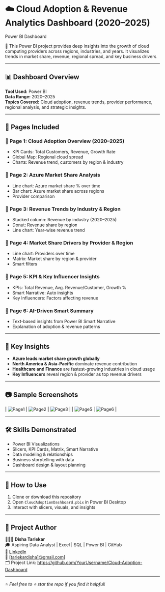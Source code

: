 # ☁️ Cloud Adoption & Revenue Analytics Dashboard (2020–2025)
Power BI Dashboard

🚀 This Power BI project provides deep insights into the growth of cloud computing providers across regions, industries, and years. 
It visualizes trends in market share, revenue, regional spread, and key business drivers.

---

## 📊 Dashboard Overview

**Tool Used:** Power BI  
**Data Range:** 2020–2025  
**Topics Covered:** Cloud adoption, revenue trends, provider performance, regional analysis, and strategic insights.

---

## 📁 Pages Included

### 🔹 Page 1: Cloud Adoption Overview (2020–2025)
- KPI Cards: Total Customers, Revenue, Growth Rate
- Global Map: Regional cloud spread
- Charts: Revenue trend, customers by region & industry

### 🔹 Page 2: Azure Market Share Analysis
- Line chart: Azure market share % over time
- Bar chart: Azure market share across regions
- Provider comparison

### 🔹 Page 3: Revenue Trends by Industry & Region
- Stacked column: Revenue by industry (2020–2025)
- Donut: Revenue share by region
- Line chart: Year-wise revenue trend

### 🔹 Page 4: Market Share Drivers by Provider & Region
- Line chart: Providers over time
- Matrix: Market share by region & provider
- Smart filters

### 🔹 Page 5: KPI & Key Influencer Insights
- KPIs: Total Revenue, Avg. Revenue/Customer, Growth %
- Smart Narrative: Auto insights
- Key Influencers: Factors affecting revenue

### 🔹 Page 6: AI-Driven Smart Summary
- Text-based insights from Power BI Smart Narrative
- Explanation of adoption & revenue patterns

---

## 🧠 Key Insights

- **Azure leads market share growth globally**
- **North America & Asia-Pacific** dominate revenue contribution
- **Healthcare and Finance** are fastest-growing industries in cloud usage
- **Key Influencers** reveal region & provider as top revenue drivers

---

## 📷 Sample Screenshots
| ![Page1](Page1.png) | ![Page2](Page2.png) | ![Page3](Page3.png) |
| ![Page5](Page5.png) | ![Page6](Page6.png) |

---

## 🛠️ Skills Demonstrated

- Power BI Visualizations  
- Slicers, KPI Cards, Matrix, Smart Narrative  
- Data modeling & relationships  
- Business storytelling with data  
- Dashboard design & layout planning

---

## 📌 How to Use
1. Clone or download this repository
2. Open `CloudAdoptionDashboard.pbix` in Power BI Desktop
3. Interact with slicers, visuals, and insights

---

## 📎 Project Author
**👩🏻‍💻 Disha Tarlekar**  
🎓 Aspiring Data Analyst | Excel | SQL | Power BI | GitHub  
🔗 [LinkedIn](www.linkedin.com/in/disha-tarlekar)  
📧 [tarlekardisha1@gmail.com]  
🗂️ Project Link: https://github.com/YourUsername/Cloud-Adoption-Dashboard

---

⭐ _Feel free to ⭐ star the repo if you find it helpful!_

